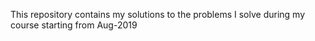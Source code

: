 This repository contains my solutions to the problems I solve during my course starting from Aug-2019

